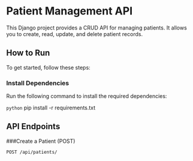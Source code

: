 # Patient Management API

This Django project provides a CRUD API for managing patients. It allows you to create, read, update, and delete patient records.

## How to Run

To get started, follow these steps:

### Install Dependencies

Run the following command to install the required dependencies:

```python```
pip install -r requirements.txt

## API Endpoints
###Create a Patient (POST)

    POST /api/patients/